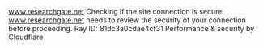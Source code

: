 www.researchgate.net
Checking if the site connection is secure
www.researchgate.net needs to review the security of your connection before proceeding.
Ray ID: 81dc3a0cdae4cf31
Performance & security by Cloudflare